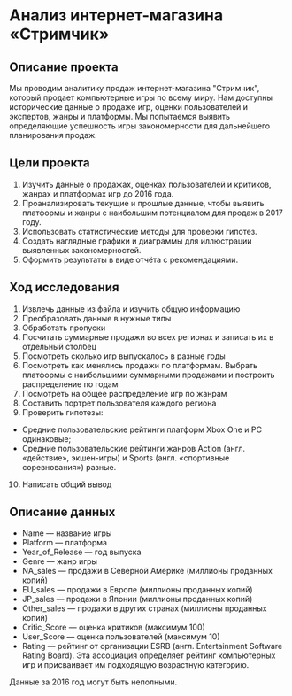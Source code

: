 # Анализ интернет-магазина «Стримчик»

## Описание проекта

Мы проводим аналитику продаж интернет-магазина "Стримчик", который продает компьютерные игры по всему миру. Нам доступны исторические данные о продаже игр, оценки пользователей и экспертов, жанры и платформы. Мы попытаемся выявить определяющие успешность игры закономерности для дальнейшего планирования продаж.

## Цели проекта

1. Изучить данные о продажах, оценках пользователей и критиков, жанрах и платформах игр до 2016 года.
2. Проанализировать текущие и прошлые данные, чтобы выявить платформы и жанры с наибольшим потенциалом для продаж в 2017 году.
3. Использовать статистические методы для проверки гипотез.
4. Создать наглядные графики и диаграммы для иллюстрации выявленных закономерностей.
5. Оформить результаты в виде отчёта с рекомендациями.

## Ход исследования

1. Извлечь данные из файла и изучить общую информацию
2. Преобразовать данные в нужные типы
3. Обработать пропуски
4. Посчитать суммарные продажи во всех регионах и записать их в отдельный столбец
5. Посмотреть сколько игр выпускалось в разные годы
6. Посмотреть как менялись продажи по платформам. Выбрать платформы с наибольшими суммарными продажами и построить распределение по годам
7. Посмотреть на общее распределение игр по жанрам
8. Составить портрет пользователя каждого региона
9. Проверить гипотезы:
- Средние пользовательские рейтинги платформ Xbox One и PC одинаковые;
- Средние пользовательские рейтинги жанров Action (англ. «действие», экшен-игры) и Sports (англ. «спортивные соревнования») разные.
10. Написать общий вывод

## Описание данных

- Name — название игры
- Platform — платформа
- Year_of_Release — год выпуска
- Genre — жанр игры
- NA_sales — продажи в Северной Америке (миллионы проданных копий)
- EU_sales — продажи в Европе (миллионы проданных копий)
- JP_sales — продажи в Японии (миллионы проданных копий)
- Other_sales — продажи в других странах (миллионы проданных копий)
- Critic_Score — оценка критиков (максимум 100)
- User_Score — оценка пользователей (максимум 10)
- Rating — рейтинг от организации ESRB (англ. Entertainment Software Rating Board). Эта ассоциация определяет рейтинг компьютерных игр и присваивает им подходящую возрастную категорию.
  
Данные за 2016 год могут быть неполными.

